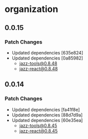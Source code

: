# organization

## 0.0.15

### Patch Changes

- Updated dependencies [635e824]
- Updated dependencies [0a85982]
  - jazz-tools@0.8.48
  - jazz-react@0.8.48

## 0.0.14

### Patch Changes

- Updated dependencies [fa41f8e]
- Updated dependencies [88d7d9a]
- Updated dependencies [60e35ea]
  - jazz-tools@0.8.45
  - jazz-react@0.8.45
